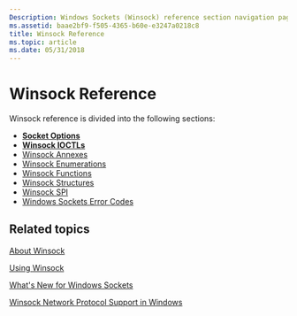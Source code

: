 ```yaml
---
Description: Windows Sockets (Winsock) reference section navigation page.
ms.assetid: baae2bf9-f505-4365-b60e-e3247a0218c8
title: Winsock Reference
ms.topic: article
ms.date: 05/31/2018
---
```


# Winsock Reference

Winsock reference is divided into the following sections:

-   [**Socket Options**](socket-options.md)
-   [**Winsock IOCTLs**](winsock-ioctls.md)
-   [Winsock Annexes](winsock-annexes.md)
-   [Winsock Enumerations](winsock-enumerations.md)
-   [Winsock Functions](winsock-functions.md)
-   [Winsock Structures](winsock-structures.md)
-   [Winsock SPI](winsock-spi.md)
-   [Windows Sockets Error Codes](windows-sockets-error-codes-2.md)

## Related topics

<dl> <dt>

[About Winsock](about-winsock.md)
</dt> <dt>

[Using Winsock](using-winsock.md)
</dt> <dt>

[What's New for Windows Sockets](what-s-new-for-windows-sockets-2.md)
</dt> <dt>

[Winsock Network Protocol Support in Windows](network-protocol-support-in-windows.md)
</dt> </dl>

 

 



